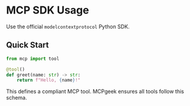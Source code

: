 # MCP SDK Usage

Use the official `modelcontextprotocol` Python SDK.

## Quick Start
```python
from mcp import tool

@tool()
def greet(name: str) -> str:
    return f"Hello, {name}!"
```

This defines a compliant MCP tool. MCPgeek ensures all tools follow this schema.
